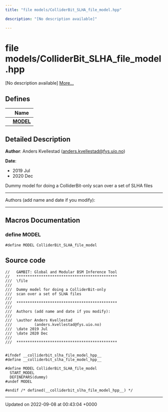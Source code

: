 ```yaml
---
title: "file models/ColliderBit_SLHA_file_model.hpp"

description: "[No description available]"

---
```


# file models/ColliderBit_SLHA_file_model.hpp

[No description available] [More...](#detailed-description)

## Defines

|                | Name           |
| -------------- | -------------- |
|  | **[MODEL](/documentation/code/files/colliderbit__slha__file__model_8hpp/#define-model)**  |

## Detailed Description


**Author**: Anders Kvellestad ([anders.kvellestad@fys.uio.no](mailto:anders.kvellestad@fys.uio.no)) 

**Date**: 

  * 2019 Jul 
  * 2020 Dec


Dummy model for doing a ColliderBit-only scan over a set of SLHA files



------------------

Authors (add name and date if you modify):



------------------




## Macros Documentation

### define MODEL

```
#define MODEL ColliderBit_SLHA_file_model
```


## Source code

```
//   GAMBIT: Global and Modular BSM Inference Tool
//   *********************************************
///  \file
///
///  Dummy model for doing a ColliderBit-only 
///  scan over a set of SLHA files
///
///  *********************************************
///
///  Authors (add name and date if you modify):
///
///  \author Anders Kvellestad
///          (anders.kvellestad@fys.uio.no)
///  \date 2019 Jul
///  \date 2020 Dec
///
///  *********************************************


#ifndef __colliderbit_slha_file_model_hpp__
#define __colliderbit_slha_file_model_hpp__

#define MODEL ColliderBit_SLHA_file_model
  START_MODEL
  DEFINEPARS(dummy)
#undef MODEL

#endif /* defined(__colliderbit_slha_file_model_hpp__) */
```


-------------------------------

Updated on 2022-09-08 at 00:43:04 +0000
